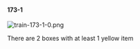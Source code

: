 #### 173-1
![train-173-1-0.png](https://github.com/lil-lab/nlvr/raw/master/nlvr/train/images/49/train-173-1-0.png "train-173-1-0.png")

There are 2 boxes with at least 1 yellow item